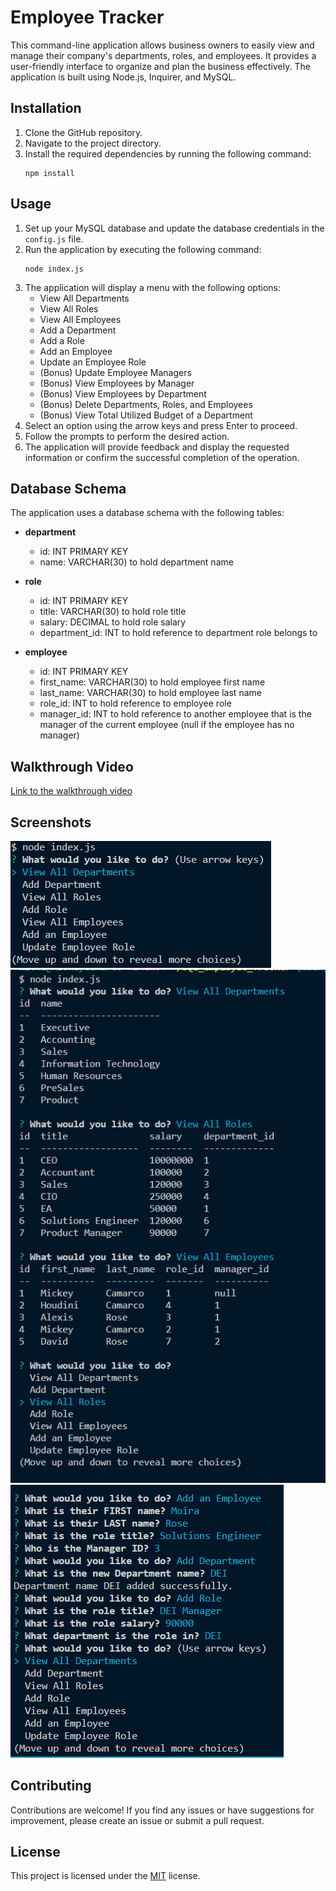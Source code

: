 # Employee Tracker

This command-line application allows business owners to easily view and manage their company's departments, roles, and employees. It provides a user-friendly interface to organize and plan the business effectively. The application is built using Node.js, Inquirer, and MySQL.

## Installation

1. Clone the GitHub repository.
2. Navigate to the project directory.
3. Install the required dependencies by running the following command:
   ```
   npm install
   ```

## Usage

1. Set up your MySQL database and update the database credentials in the `config.js` file.
2. Run the application by executing the following command:
   ```
   node index.js
   ```
3. The application will display a menu with the following options:
   - View All Departments
   - View All Roles
   - View All Employees
   - Add a Department
   - Add a Role
   - Add an Employee
   - Update an Employee Role
   - (Bonus) Update Employee Managers
   - (Bonus) View Employees by Manager
   - (Bonus) View Employees by Department
   - (Bonus) Delete Departments, Roles, and Employees
   - (Bonus) View Total Utilized Budget of a Department
4. Select an option using the arrow keys and press Enter to proceed.
5. Follow the prompts to perform the desired action.
6. The application will provide feedback and display the requested information or confirm the successful completion of the operation.

## Database Schema

The application uses a database schema with the following tables:

- **department**
  - id: INT PRIMARY KEY
  - name: VARCHAR(30) to hold department name

- **role**
  - id: INT PRIMARY KEY
  - title: VARCHAR(30) to hold role title
  - salary: DECIMAL to hold role salary
  - department_id: INT to hold reference to department role belongs to

- **employee**
  - id: INT PRIMARY KEY
  - first_name: VARCHAR(30) to hold employee first name
  - last_name: VARCHAR(30) to hold employee last name
  - role_id: INT to hold reference to employee role
  - manager_id: INT to hold reference to another employee that is the manager of the current employee (null if the employee has no manager)

## Walkthrough Video

[Link to the walkthrough video](<https://drive.google.com/file/d/1hx7YX1mtD_AE3BV2rvqdm7LebgyKyMHK/view>)

## Screenshots

![Screenshot 1](assets/Screenshot%202023-05-17%20005724.png)
![Screenshot 2](assets/Screenshot%202023-05-17%20005815.png)
![Screenshot 3](assets/Screenshot%202023-05-17%20005952.png)

## Contributing

Contributions are welcome! If you find any issues or have suggestions for improvement, please create an issue or submit a pull request.

## License

This project is licensed under the [MIT](LICENSE) license.